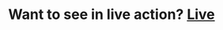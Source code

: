 # Want to see in live action? <a target="_blank" href="https://tailwind-furniture-landing.netlify.app">Live</a>
